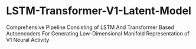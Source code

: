 # LSTM-Transformer-V1-Latent-Model
Comprehensive Pipeline Consisting of LSTM And Transformer Based Autoencoders For Generating Low-Dimensional Manifold Representation of V1 Neural Activity
